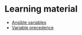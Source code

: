 # Learning material

- [Ansible variables](https://docs.ansible.com/ansible/latest/playbook_guide/playbooks_variables.html#using-variables)
- [Variable precedence](https://docs.ansible.com/ansible/latest/playbook_guide/playbooks_variables.html#understanding-variable-precedence)

